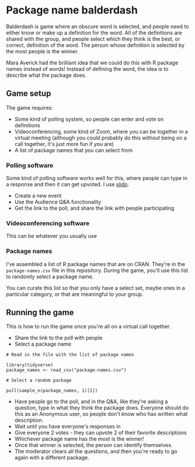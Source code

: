 # Package name balderdash

Balderdash is game where an obscure word is selected, and people need to either know or make up a definition for the word. All of the definitions are shared with the group, and people select which they think is the best, or correct, definition of the word. The person whose definition is selected by the most people is the winner. 

Mara Averick had the brilliant idea that we could do this with R package names instead of words! Instead of defining the word, the idea is to describe what the package does.

## Game setup

The game requires: 
* Some kind of polling system, so people can enter and vote on definitions
* Videoconferencing, some kind of Zoom, where you can be together in a virtual meeting (although you could probably do this without being on a call together, it's just more fun if you are)
* A list of package names that you can select from

### Polling software

Some kind of polling software works well for this, where people can type in a response and then it can get upvoted. I use [slido](https://www.slido.com/). 

* Create a new event
* Use the Audience Q&A functionality
* Get the link to the poll, and share the link with people participating

### Videoconferencing software

This can be whatever you usually use

### Package names

I've assembled a list of R package names that are on CRAN. They're in the `package-names.csv` file in this repository. During the game, you'll use this list to randomly select a package name. 

You can curate this list so that you only have a select set, maybe ones in a particular category, or that are meaningful to your group. 

## Running the game

This is how to run the game once you're all on a virtual call together.

* Share the link to the poll with people
* Select a package name 

```
# Read in the file with the list of package names

library(tidyverse)
package_names <- read_csv("package-names.csv")

# Select a random package

pull(sample_n(package_names, 1)[1])
```


* Have people go to the poll, and in the Q&A, like they're asking a question, type in what they think the package does. Everyone should do this as an Anonymous user, so people don't know who has written what description.
* Wait until you have everyone's responses in
* Give everyone 2 votes - they can upvote 2 of their favorite descriptions
* Whichever package name has the most is the winner!
* Once that winner is selected, the person can identify themselves. 
* The moderator clears all the questions, and then you're ready to go again with a different package. 
